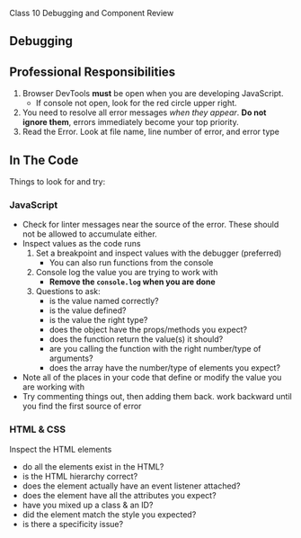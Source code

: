 Class 10 Debugging and Component Review

## Debugging

## Professional Responsibilities

1. Browser DevTools **must** be open when you are developing JavaScript.
    * If console not open, look for the red circle upper right.
1. You need to resolve all error messages _when they appear_. **Do not ignore them**, errors immediately become your top priority.
1. Read the Error. Look at file name, line number of error, and error type

## In The Code

Things to look for and try:

### JavaScript

* Check for linter messages near the source of the error. These should not be allowed to accumulate either.
* Inspect values as the code runs
    1. Set a breakpoint and inspect values with the debugger (preferred)
        * You can also run functions from the console
    1. Console log the value you are trying to work with
        * **Remove the `console.log` when you are done**
    1. Questions to ask:
        * is the value named correctly?
        * is the value defined?
        * is the value the right type?
        * does the object have the props/methods you expect?
        * does the function return the value(s) it should?
        * are you calling the function with the right number/type of arguments?
        * does the array have the number/type of elements you expect?
* Note all of the places in your code that define or modify the value you are working with
* Try commenting things out, then adding them back. work backward until you find the first source of error

### HTML & CSS

Inspect the HTML elements

* do all the elements exist in the HTML?
* is the HTML hierarchy correct?
* does the element actually have an event listener attached?
* does the element have all the attributes you expect?
* have you mixed up a class & an ID?
* did the element match the style you expected?
* is there a specificity issue?

